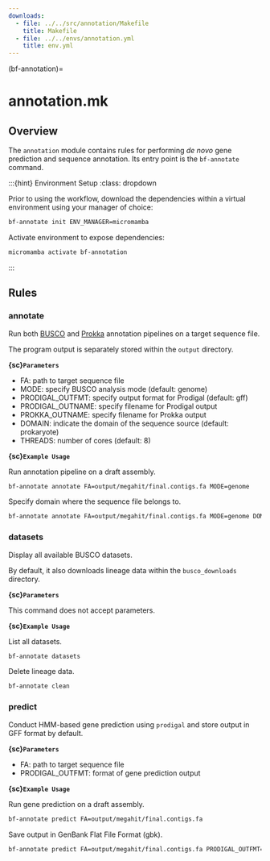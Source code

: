 ```yaml
---
downloads:
  - file: ../../src/annotation/Makefile
    title: Makefile
  - file: ../../envs/annotation.yml
    title: env.yml
---
```


(bf-annotation)=
# annotation.mk

## Overview

The `annotation` module contains rules for performing _de novo_ gene prediction and sequence annotation. Its entry point is the `bf-annotate` command.

:::{hint} Environment Setup
:class: dropdown

Prior to using the workflow, download the dependencies within a virtual environment using your manager of choice:

```bash
bf-annotate init ENV_MANAGER=micromamba
```

Activate environment to expose dependencies:
```bash
micromamba activate bf-annotation
```
:::

## Rules

### annotate

Run both [BUSCO](https://busco.ezlab.org/) and [Prokka](https://github.com/tseemann/prokka) annotation pipelines on a target sequence file.

The program output is separately stored within the `output` directory.

**{sc}`Parameters`**

- FA: path to target sequence file
- MODE: specify BUSCO analysis mode (default: genome)
- PRODIGAL_OUTFMT: specify output format for Prodigal (default: gff)
- PRODIGAL_OUTNAME: specify filename for Prodigal output
- PROKKA_OUTNAME: specify filename for Prokka output
- DOMAIN: indicate the domain of the sequence source (default: prokaryote)
- THREADS: number of cores (default: 8)

**{sc}`Example Usage`**

Run annotation pipeline on a draft assembly.
```bash
bf-annotate annotate FA=output/megahit/final.contigs.fa MODE=genome
```

Specify domain where the sequence file belongs to.
```bash
bf-annotate annotate FA=output/megahit/final.contigs.fa MODE=genome DOMAIN=prokaryote
```

### datasets

Display all available BUSCO datasets.

By default, it also downloads lineage data within the `busco_downloads` directory.

**{sc}`Parameters`**

This command does not accept parameters.

**{sc}`Example Usage`**

List all datasets.
```bash
bf-annotate datasets
```

Delete lineage data.
```bash
bf-annotate clean
```

### predict

Conduct HMM-based gene prediction using `prodigal` and store output in GFF format by default.

**{sc}`Parameters`**

- FA: path to target sequence file
- PRODIGAL_OUTFMT: format of gene prediction output

**{sc}`Example Usage`**

Run gene prediction on a draft assembly.
```bash
bf-annotate predict FA=output/megahit/final.contigs.fa
```

Save output in GenBank Flat File Format (gbk).
```bash
bf-annotate predict FA=output/megahit/final.contigs.fa PRODIGAL_OUTFMT=gbk
```
